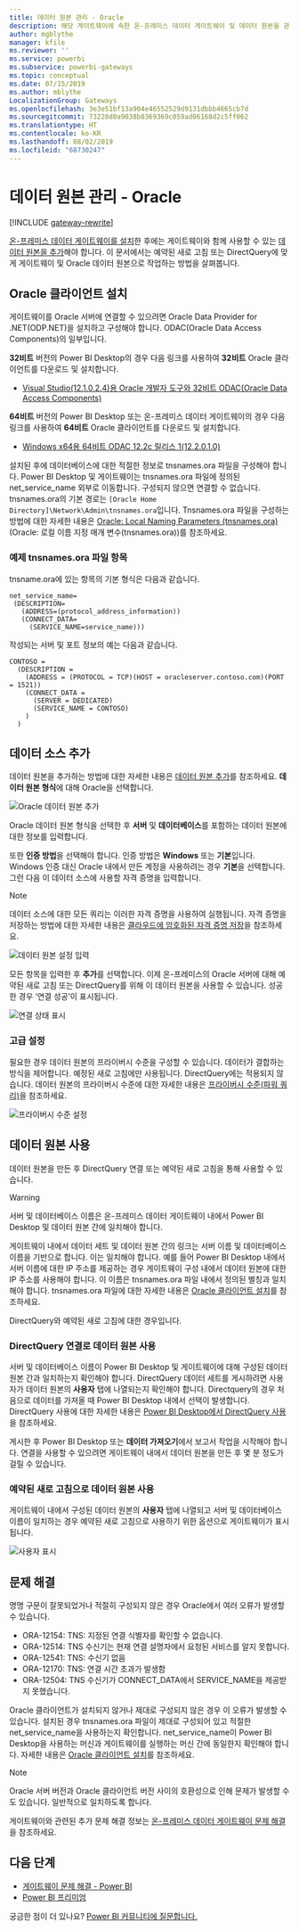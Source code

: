 ```yaml
---
title: 데이터 원본 관리 - Oracle
description: 해당 게이트웨이에 속한 온-프레미스 데이터 게이트웨이 및 데이터 원본을 관리하는 방법입니다.
author: mgblythe
manager: kfile
ms.reviewer: ''
ms.service: powerbi
ms.subservice: powerbi-gateways
ms.topic: conceptual
ms.date: 07/15/2019
ms.author: mblythe
LocalizationGroup: Gateways
ms.openlocfilehash: 3e3e51bf13a904e46552529d9131dbbb4665cb7d
ms.sourcegitcommit: 73228d0a9038b8369369c059ad06168d2c5ff062
ms.translationtype: HT
ms.contentlocale: ko-KR
ms.lasthandoff: 08/02/2019
ms.locfileid: "68730247"
---
```

# <a name="manage-your-data-source---oracle"></a>데이터 원본 관리 - Oracle

[!INCLUDE [gateway-rewrite](includes/gateway-rewrite.md)]

[온-프레미스 데이터 게이트웨이를 설치](/data-integration/gateway/service-gateway-install)한 후에는 게이트웨이와 함께 사용할 수 있는 [데이터 원본을 추가](service-gateway-data-sources.md#add-a-data-source)해야 합니다. 이 문서에서는 예약된 새로 고침 또는 DirectQuery에 맞게 게이트웨이 및 Oracle 데이터 원본으로 작업하는 방법을 살펴봅니다.

## <a name="installing-the-oracle-client"></a>Oracle 클라이언트 설치

게이트웨이를 Oracle 서버에 연결할 수 있으려면 Oracle Data Provider for .NET(ODP.NET)을 설치하고 구성해야 합니다. ODAC(Oracle Data Access Components)의 일부입니다.

**32비트** 버전의 Power BI Desktop의 경우 다음 링크를 사용하여 **32비트** Oracle 클라이언트를 다운로드 및 설치합니다.

* [Visual Studio(12.1.0.2.4)용 Oracle 개발자 도구와 32비트 ODAC(Oracle Data Access Components)](http://www.oracle.com/technetwork/topics/dotnet/utilsoft-086879.html)

**64비트** 버전의 Power BI Desktop 또는 온-프레미스 데이터 게이트웨이의 경우 다음 링크를 사용하여 **64비트** Oracle 클라이언트를 다운로드 및 설치합니다.

* [Windows x64용 64비트 ODAC 12.2c 릴리스 1(12.2.0.1.0)](http://www.oracle.com/technetwork/database/windows/downloads/index-090165.html)

설치된 후에 데이터베이스에 대한 적절한 정보로 tnsnames.ora 파일을 구성해야 합니다. Power BI Desktop 및 게이트웨이는 tnsnames.ora 파일에 정의된 net_service_name 외부로 이동합니다. 구성되지 않으면 연결할 수 없습니다. tnsnames.ora의 기본 경로는 `[Oracle Home Directory]\Network\Admin\tnsnames.ora`입니다. Tnsnames.ora 파일을 구성하는 방법에 대한 자세한 내용은 [Oracle: Local Naming Parameters (tnsnames.ora)](https://docs.oracle.com/cd/B28359_01/network.111/b28317/tnsnames.htm)(Oracle: 로컬 이름 지정 매개 변수(tnsnames.ora))를 참조하세요.

### <a name="example-tnsnamesora-file-entry"></a>예제 tnsnames.ora 파일 항목

tnsname.ora에 있는 항목의 기본 형식은 다음과 같습니다.

```
net_service_name=
 (DESCRIPTION=
   (ADDRESS=(protocol_address_information))
   (CONNECT_DATA=
     (SERVICE_NAME=service_name)))
```

작성되는 서버 및 포트 정보의 예는 다음과 같습니다.

```
CONTOSO =
  (DESCRIPTION =
    (ADDRESS = (PROTOCOL = TCP)(HOST = oracleserver.contoso.com)(PORT = 1521))
    (CONNECT_DATA =
      (SERVER = DEDICATED)
      (SERVICE_NAME = CONTOSO)
    )
  )
```

## <a name="add-a-data-source"></a>데이터 소스 추가

데이터 원본을 추가하는 방법에 대한 자세한 내용은 [데이터 원본 추가](service-gateway-data-sources.md#add-a-data-source)를 참조하세요. **데이터 원본 형식**에 대해 Oracle을 선택합니다.

![Oracle 데이터 원본 추가](media/service-gateway-onprem-manage-oracle/data-source-oracle.png)

Oracle 데이터 원본 형식을 선택한 후 **서버** 및 **데이터베이스**를 포함하는 데이터 원본에 대한 정보를 입력합니다.  

또한 **인증 방법**을 선택해야 합니다.  인증 방법은 **Windows** 또는 **기본**입니다.  Windows 인증 대신 Oracle 내에서 만든 계정을 사용하려는 경우 **기본**을 선택합니다. 그런 다음 이 데이터 소스에 사용할 자격 증명을 입력합니다.

> [!NOTE]
> 데이터 소스에 대한 모든 쿼리는 이러한 자격 증명을 사용하여 실행됩니다. 자격 증명을 저장하는 방법에 대한 자세한 내용은 [클라우드에 암호화된 자격 증명 저장](service-gateway-data-sources.md#store-encrypted-credentials-in-the-cloud)을 참조하세요.

![데이터 원본 설정 입력](media/service-gateway-onprem-manage-oracle/data-source-oracle2.png)

모든 항목을 입력한 후 **추가**를 선택합니다. 이제 온-프레미스의 Oracle 서버에 대해 예약된 새로 고침 또는 DirectQuery를 위해 이 데이터 원본을 사용할 수 있습니다. 성공한 경우 ‘연결 성공’이 표시됩니다. 

![연결 상태 표시](media/service-gateway-onprem-manage-oracle/datasourcesettings4.png)

### <a name="advanced-settings"></a>고급 설정

필요한 경우 데이터 원본의 프라이버시 수준을 구성할 수 있습니다. 데이터가 결합하는 방식을 제어합니다. 예정된 새로 고침에만 사용됩니다. DirectQuery에는 적용되지 않습니다. 데이터 원본의 프라이버시 수준에 대한 자세한 내용은 [프라이버시 수준(파워 쿼리)](https://support.office.com/article/Privacy-levels-Power-Query-CC3EDE4D-359E-4B28-BC72-9BEE7900B540)을 참조하세요.

![프라이버시 수준 설정](media/service-gateway-onprem-manage-oracle/datasourcesettings9.png)

## <a name="using-the-data-source"></a>데이터 원본 사용

데이터 원본을 만든 후 DirectQuery 연결 또는 예약된 새로 고침을 통해 사용할 수 있습니다.

> [!WARNING]
> 서버 및 데이터베이스 이름은 온-프레미스 데이터 게이트웨이 내에서 Power BI Desktop 및 데이터 원본 간에 일치해야 합니다.

게이트웨이 내에서 데이터 세트 및 데이터 원본 간의 링크는 서버 이름 및 데이터베이스 이름을 기반으로 합니다. 이는 일치해야 합니다. 예를 들어 Power BI Desktop 내에서 서버 이름에 대한 IP 주소를 제공하는 경우 게이트웨이 구성 내에서 데이터 원본에 대한 IP 주소를 사용해야 합니다. 이 이름은 tnsnames.ora 파일 내에서 정의된 별칭과 일치해야 합니다. tnsnames.ora 파일에 대한 자세한 내용은 [Oracle 클라이언트 설치](#installing-the-oracle-client)를 참조하세요.

DirectQuery와 예약된 새로 고침에 대한 경우입니다.

### <a name="using-the-data-source-with-directquery-connections"></a>DirectQuery 연결로 데이터 원본 사용

서버 및 데이터베이스 이름이 Power BI Desktop 및 게이트웨이에 대해 구성된 데이터 원본 간과 일치하는지 확인해야 합니다. DirectQuery 데이터 세트를 게시하려면 사용자가 데이터 원본의 **사용자** 탭에 나열되는지 확인해야 합니다. Directquery의 경우 처음으로 데이터를 가져올 때 Power BI Desktop 내에서 선택이 발생합니다. DirectQuery 사용에 대한 자세한 내용은 [Power BI Desktop에서 DirectQuery 사용](desktop-use-directquery.md)을 참조하세요.

게시한 후 Power BI Desktop 또는 **데이터 가져오기**에서 보고서 작업을 시작해야 합니다. 연결을 사용할 수 있으려면 게이트웨이 내에서 데이터 원본을 만든 후 몇 분 정도가 걸릴 수 있습니다.

### <a name="using-the-data-source-with-scheduled-refresh"></a>예약된 새로 고침으로 데이터 원본 사용

게이트웨이 내에서 구성된 데이터 원본의 **사용자** 탭에 나열되고 서버 및 데이터베이스 이름이 일치하는 경우 예약된 새로 고침으로 사용하기 위한 옵션으로 게이트웨이가 표시됩니다.

![사용자 표시](media/service-gateway-onprem-manage-oracle/powerbi-gateway-enterprise-schedule-refresh.png)

## <a name="troubleshooting"></a>문제 해결

명명 구문이 잘못되었거나 적절히 구성되지 않은 경우 Oracle에서 여러 오류가 발생할 수 있습니다.

* ORA-12154: TNS: 지정된 연결 식별자를 확인할 수 없습니다.  
* ORA-12514: TNS 수신기는 현재 연결 설명자에서 요청된 서비스를 알지 못합니다.  
* ORA-12541: TNS: 수신기 없음  
* ORA-12170: TNS: 연결 시간 초과가 발생함  
* ORA-12504: TNS 수신기가 CONNECT_DATA에서 SERVICE_NAME을 제공받지 못했습니다.  

Oracle 클라이언트가 설치되지 않거나 제대로 구성되지 않은 경우 이 오류가 발생할 수 있습니다. 설치된 경우 tnsnames.ora 파일이 제대로 구성되어 있고 적절한 net_service_name을 사용하는지 확인합니다. net_service_name이 Power BI Desktop을 사용하는 머신과 게이트웨이를 실행하는 머신 간에 동일한지 확인해야 합니다. 자세한 내용은 [Oracle 클라이언트 설치](#installing-the-oracle-client)를 참조하세요.

> [!NOTE]
> Oracle 서버 버전과 Oracle 클라이언트 버전 사이의 호환성으로 인해 문제가 발생할 수도 있습니다. 일반적으로 일치하도록 합니다.

게이트웨이와 관련된 추가 문제 해결 정보는 [온-프레미스 데이터 게이트웨이 문제 해결](/data-integration/gateway/service-gateway-tshoot)을 참조하세요.

## <a name="next-steps"></a>다음 단계

* [게이트웨이 문제 해결 - Power BI](service-gateway-onprem-tshoot.md)
* [Power BI 프리미엄](service-premium.md)

궁금한 점이 더 있나요? [Power BI 커뮤니티에 질문합니다.](http://community.powerbi.com/)

